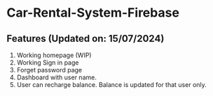 # Car-Rental-System-Firebase

## Features (Updated on: 15/07/2024)
1. Working homepage (WIP)
2. Working Sign in page
3. Forget password page
4. Dashboard with user name.
5. User can recharge balance. Balance is updated for that user only.
